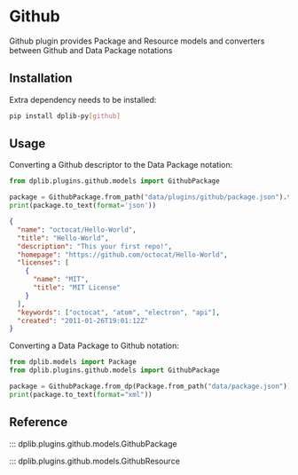 # Github

Github plugin provides Package and Resource models and converters between Github and Data Package notations

## Installation

Extra dependency needs to be installed:

```bash
pip install dplib-py[github]
```

## Usage

Converting a Github descriptor to the Data Package notation:

```python
from dplib.plugins.github.models import GithubPackage

package = GithubPackage.from_path("data/plugins/github/package.json").to_dp()
print(package.to_text(format='json'))
```

```json
{
  "name": "octocat/Hello-World",
  "title": "Hello-World",
  "description": "This your first repo!",
  "homepage": "https://github.com/octocat/Hello-World",
  "licenses": [
    {
      "name": "MIT",
      "title": "MIT License"
    }
  ],
  "keywords": ["octocat", "atom", "electron", "api"],
  "created": "2011-01-26T19:01:12Z"
}
```

Converting a Data Package to Github notation:

```python
from dplib.models import Package
from dplib.plugins.github.models import GithubPackage

package = GithubPackage.from_dp(Package.from_path("data/package.json"))
print(package.to_text(format="xml"))
```

## Reference

::: dplib.plugins.github.models.GithubPackage

::: dplib.plugins.github.models.GithubResource
